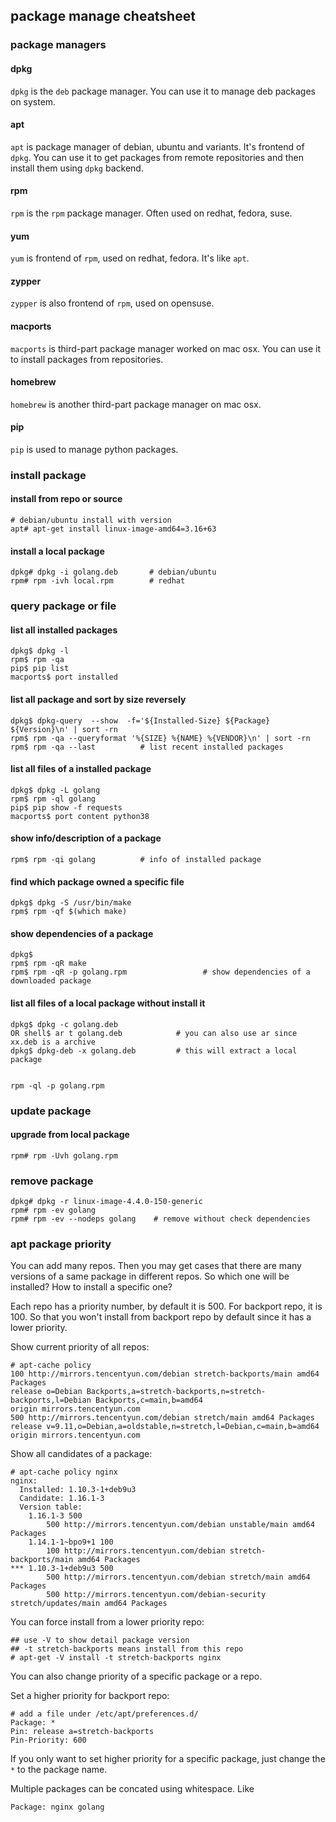 <!---
tags: linux, shell, apt
-->

## package manage cheatsheet

### package managers
#### dpkg
`dpkg` is the `deb` package manager. You can use it to manage deb packages on system.

#### apt
`apt` is package manager of debian, ubuntu and variants. It's frontend of `dpkg`. You can use it to get packages from remote repositories and then install them using `dpkg` backend.

#### rpm
`rpm` is the `rpm` package manager. Often used on redhat, fedora, suse.

#### yum
`yum` is frontend of `rpm`, used on redhat, fedora. It's like `apt`.

#### zypper
`zypper` is also frontend of `rpm`, used on opensuse.

#### macports
`macports` is third-part package manager worked on mac osx. You can use it to install packages from repositories.

#### homebrew
`homebrew` is another third-part package manager on mac osx.

#### pip
`pip` is used to manage python packages.

### install package
#### install from repo or source
    # debian/ubuntu install with version
    apt# apt-get install linux-image-amd64=3.16+63

#### install a local package
    dpkg# dpkg -i golang.deb       # debian/ubuntu
    rpm# rpm -ivh local.rpm        # redhat

### query package or file
#### list all installed packages

    dpkg$ dpkg -l
    rpm$ rpm -qa
    pip$ pip list
    macports$ port installed

#### list all package and sort by size reversely

    dpkg$ dpkg-query  --show  -f='${Installed-Size} ${Package} ${Version}\n' | sort -rn
    rpm$ rpm -qa --queryformat '%{SIZE} %{NAME} %{VENDOR}\n' | sort -rn
    rpm$ rpm -qa --last          # list recent installed packages

#### list all files of a installed package

    dpkg$ dpkg -L golang
    rpm$ rpm -ql golang
    pip$ pip show -f requests
    macports$ port content python38

#### show info/description of a package

    rpm$ rpm -qi golang          # info of installed package

#### find which package owned a specific file

    dpkg$ dpkg -S /usr/bin/make
    rpm$ rpm -qf $(which make)

#### show dependencies of a package

    dpkg$
    rpm$ rpm -qR make
    rpm$ rpm -qR -p golang.rpm                 # show dependencies of a downloaded package

#### list all files of a local package without install it

    dpkg$ dpkg -c golang.deb
    OR shell$ ar t golang.deb            # you can also use ar since xx.deb is a archive
    dpkg$ dpkg-deb -x golang.deb         # this will extract a local package


    rpm -ql -p golang.rpm

### update package
#### upgrade from local package
    rpm# rpm -Uvh golang.rpm


### remove package
    dpkg# dpkg -r linux-image-4.4.0-150-generic
    rpm# rpm -ev golang
    rpm# rpm -ev --nodeps golang    # remove without check dependencies


### apt package priority
You can add many repos. Then you may get cases that there are many versions of a same package in different repos. So which one will be installed? How to install a specific one?

Each repo has a priority number, by default it is 500. For backport repo, it is 100. So that you won't install from backport repo by default since it has a lower priority.

Show current priority of all repos:

    # apt-cache policy
    100 http://mirrors.tencentyun.com/debian stretch-backports/main amd64 Packages
    release o=Debian Backports,a=stretch-backports,n=stretch-backports,l=Debian Backports,c=main,b=amd64
    origin mirrors.tencentyun.com
    500 http://mirrors.tencentyun.com/debian stretch/main amd64 Packages
    release v=9.11,o=Debian,a=oldstable,n=stretch,l=Debian,c=main,b=amd64
    origin mirrors.tencentyun.com


Show all candidates of a package:

    # apt-cache policy nginx
    nginx:
      Installed: 1.10.3-1+deb9u3
      Candidate: 1.16.1-3
      Version table:
        1.16.1-3 500
            500 http://mirrors.tencentyun.com/debian unstable/main amd64 Packages
        1.14.1-1~bpo9+1 100
            100 http://mirrors.tencentyun.com/debian stretch-backports/main amd64 Packages
    *** 1.10.3-1+deb9u3 500
            500 http://mirrors.tencentyun.com/debian stretch/main amd64 Packages
            500 http://mirrors.tencentyun.com/debian-security stretch/updates/main amd64 Packages


You can force install from a lower priority repo:

    ## use -V to show detail package version
    ## -t stretch-backports means install from this repo
    # apt-get -V install -t stretch-backports nginx

You can also change priority of a specific package or a repo.

Set a higher priority for backport repo:

    # add a file under /etc/apt/preferences.d/
    Package: *
    Pin: release a=stretch-backports
    Pin-Priority: 600

If you only want to set higher priority for a specific package, just change the `*` to the package name.

Multiple packages can be concated using whitespace. Like

    Package: nginx golang
